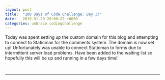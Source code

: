 ```yaml
---
layout: post
title:  "100 Days of Code Challenge: Day 3!"
date:   2019-01-20 20:00:22 +0000
categories: umbraco codingchallenge
---
```


<p>Today was spent setting up the custom domain for this blog and attempting to connect to Staticman for the comments system.  The domain is now set up! Unfortunately was unable to connect Staticman to forms due to intermittent server load problems.  Have been added to the waiting list so hopefully this will be up and running in a few days time!
</p>

<br/>
<hr>
  